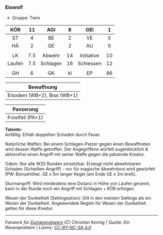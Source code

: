 ### Eiswolf

- Gruppe: Tiere

|  KÖR   | 11  |   AGI    |  8  |    GEI     |  1  |
| :----: | :-: | :------: | :-: | :--------: | :-: |
|   ST   |  4  |    BE    |  2  |     VE     |  0  |
|   HÄ   |  2  |    GE    |  2  |     AU     |  0  |
|        |     |          |     |            |     |
|   LK   | 7.5 |  Abwehr  | 14  | Initiative | 10  |
| Laufen | 7.5 | Schlagen | 16  | Schiessen  | 12  |
|        |     |          |     |            |     |
|   GH   |  6  |    GK    | kl  |     EP     | 86  |

|         Bewaffnung          |
| :-------------------------: |
| Eisodem (WB+2), Biss (WB+1) |

|    Panzerung     |
| :--------------: |
| Frostfell (PA+1) |

**Talente:**  
Anfällig: Erhält doppelten Schaden durch Feuer.

Natürliche Waffen: Bei einem Schlagen-Patzer gegen einen Bewaffneten wird dessen Waffe getroffen. Der Angegriffene würfelt augenblicklich & aktionsfrei einen Angriff mit seiner Waffe gegen die patzende Kreatur.

Odem: Nur alle W20 Runden einsetzbar. Erzeugt nicht abwehrbaren Schaden (Schießen-Angriff) - nur für magische Abwehrboni wird gewürfelt (PW: Bonushöhe). GE x 5m langer Kegel (am Ende GE x 3m breit).

Sturmangriff: Wird mindestens eine Distanz in Höhe von Laufen gerannt, kann in der Runde noch ein Angriff mit Schlagen + KÖR erfolgen.

Wesen der Dunkelheit (Settingoption): Gilt in den meisten Settings als ein Wesen der Dunkelheit. Angewendete Regeln für Wesen der Dunkelheit gelten für diese Kreatur.

---

_Fanwerk für [Dungeonslayers](https://www.dungeonslayers.net/) (C) Christian Kennig | Quelle: Ein Riesenproblem | Lizenz: [CC-BY-NC-SA 4.0](https://creativecommons.org/licenses/by-nc-sa/4.0/deed.de)_
